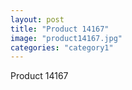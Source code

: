 ```yaml
---
layout: post
title: "Product 14167"
image: "product14167.jpg"
categories: "category1"
---
```

Product 14167
